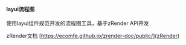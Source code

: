 #### layui流程图 
使用layui组件规范开发的流程图工具，基于zRender API开发

zRender文档 [https://ecomfe.github.io/zrender-doc/public/](zRender) 

